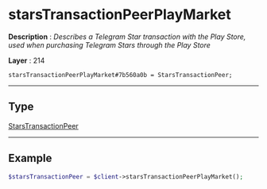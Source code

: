 # starsTransactionPeerPlayMarket

**Description** : *Describes a Telegram Star transaction with the Play Store, used when purchasing Telegram Stars through the Play Store*

**Layer** : 214

```tl
starsTransactionPeerPlayMarket#7b560a0b = StarsTransactionPeer;
```

---

## Type

[StarsTransactionPeer](type/StarsTransactionPeer)

---

## Example

```php
$starsTransactionPeer = $client->starsTransactionPeerPlayMarket();
```